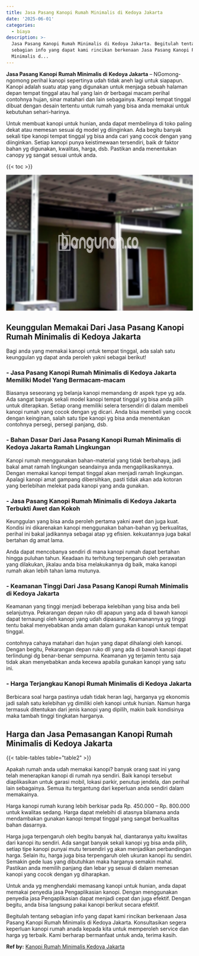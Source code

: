 ```yaml
---
title: Jasa Pasang Kanopi Rumah Minimalis di Kedoya Jakarta
date: '2025-06-01'
categories:
  - biaya
description: >-
  Jasa Pasang Kanopi Rumah Minimalis di Kedoya Jakarta. Begitulah tentang
  sebagian info yang dapat kami rincikan berkenaan Jasa Pasang Kanopi Rumah
  Minimalis d...
---
```


**Jasa Pasang Kanopi Rumah Minimalis di Kedoya Jakarta** – NGomong-ngomong perihal kanopi sepertinya udah tidak aneh lagi untuk siapapun. Kanopi adalah suatu atap yang digunakan untuk menjaga sebuah halaman depan tempat tinggal atau hal yang lain dr berbagai macam perihal contohnya hujan, sinar matahari dan lain sebagainya. Kanopi tempat tinggal dibuat dengan desain tertentu untuk rumah yang bisa anda memakai untuk kebutuhan sehari-harinya.

Untuk membuat kanopi untuk hunian, anda dapat membelinya di toko paling dekat atau memesan sesuai dg model yg diinginkan. Ada begitu banyak sekali tipe kanopi tempat tinggal yg bisa anda cari yang cocok dengan yang diinginkan. Setiap kanopi punya keistimewaan tersendiri, baik dr faktor bahan yg digunakan, kwalitas, harga, dsb. Pastikan anda menentukan canopy yg sangat sesuai untuk anda.

{{< toc >}}

![Jasa Pasang Kanopi Rumah Minimalis di Kedoya Jakarta](/images/harga-kanopi-minimalis-31.png)

## Keunggulan Memakai Dari Jasa Pasang Kanopi Rumah Minimalis di Kedoya Jakarta

Bagi anda yang memakai kanopi untuk tempat tinggal, ada salah satu keunggulan yg dapat anda peroleh yakni sebagai berikut!

### \- Jasa Pasang Kanopi Rumah Minimalis di Kedoya Jakarta Memiliki Model Yang Bermacam-macam

Biasanya seseorang yg belanja kanopi memandang dr aspek type yg ada. Ada sangat banyak sekali model kanopi tempat tinggal yg bisa anda pilih untuk diterapkan. Setiap orang memiliki selera tersendiri di dalam membeli kanopi rumah yang cocok dengan yg dicari. Anda bisa membeli yang cocok dengan keinginan, salah satu tipe kanopi yg bisa anda menentukan contohnya persegi, persegi panjang, dsb.

### \- Bahan Dasar Dari Jasa Pasang Kanopi Rumah Minimalis di Kedoya Jakarta Ramah Lingkungan

Kanopi rumah menggunakan bahan-material yang tidak berbahaya, jadi bakal amat ramah lingkungan seandainya anda mengaplikasikannya. Dengan memakai kanopi tempat tinggal akan menjadi ramah lingkungan. Apalagi kanopi amat gampang dibersihkan, pasti tidak akan ada kotoran yang berlebihan melekat pada kanopi yang anda gunakan.

### \- Jasa Pasang Kanopi Rumah Minimalis di Kedoya Jakarta Terbukti Awet dan Kokoh

Keunggulan yang bisa anda peroleh pertama yakni awet dan juga kuat. Kondisi ini dikarenakan kanopi menggunakan bahan-bahan yg berkualitas, perihal ini bakal jadikannya sebagai atap yg efisien. kekuatannya juga bakal bertahan dg amat lama.

Anda dapat mencobanya sendiri di mana kanopi rumah dapat bertahan hingga puluhan tahun. Keadaan itu terhitung terpengaruh oleh perawatan yang dilakukan, jikalau anda bisa melakukannya dg baik, maka kanopi rumah akan lebih tahan lama mutunya.

### \- Keamanan Tinggi Dari Jasa Pasang Kanopi Rumah Minimalis di Kedoya Jakarta

Keamanan yang tinggi menjadi beberapa kelebihan yang bisa anda beli selanjutnya. Pekarangan depan ruko dll apapun yang ada di bawah kanopi dapat ternaungi oleh kanopi yang udah dipasang. Keamanannya yg tinggi tentu bakal menyebabkan anda aman dalam gunakan kanopi untuk tempat tinggal.

contohnya cahaya matahari dan hujan yang dapat dihalangi oleh kanopi. Dengan begitu, Pekarangan depan ruko dll yang ada di bawah kanopi dapat terlindungi dg benar-benar sempurna. Keamanan yg terjamin tentu saja tidak akan menyebabkan anda kecewa apabila gunakan kanopi yang satu ini.

### \- Harga Terjangkau Kanopi Rumah Minimalis di Kedoya Jakarta

Berbicara soal harga pastinya udah tidak heran lagi, harganya yg ekonomis jadi salah satu kelebihan yg dimiliki oleh kanopi untuk hunian. Namun harga termasuk ditentukan dari jenis kanopi yang dipilih, makin baik kondisinya maka tambah tinggi tingkatan harganya.

## Harga dan Jasa Pemasangan Kanopi Rumah Minimalis di Kedoya Jakarta

{{< table-tables table="table2" >}}

Apakah rumah anda udah memakai kanopi? banyak orang saat ini yang telah menerapkan kanopi di rumah nya sendiri. Baik kanopi tersebut diaplikasikan untuk garasi mobil, lokasi parkir, penutup jendela, dan perihal lain sebagainya. Semua itu tergantung dari keperluan anda sendiri dalam memakainya.

Harga kanopi rumah kurang lebih berkisar pada Rp. 450.000 – Rp. 800.000 untuk kwalitas sedang. Harga dapat melebihi di atasnya bilamana anda mendambakan gunakan kanopi tempat tinggal yang sangat berkualitas bahan dasarnya.

Harga juga terpengaruh oleh begitu banyak hal, diantaranya yaitu kwalitas dari kanopi itu sendiri. Ada sangat banyak sekali kanopi yg bisa anda pilih, setiap tipe kanopi punyai mutu tersendiri yg akan menjadikan perbandingan harga. Selain itu, harga juga bisa terpengaruh oleh ukuran kanopi itu sendiri. Semakin gede luas yang dibutuhkan maka harganya semakin mahal. Pastikan anda memilih panjang dan lebar yg sesuai di dalam memesan kanopi yang cocok dengan yg diharapkan.

Untuk anda yg menghendaki memasang kanopi untuk hunian, anda dapat memakai penyedia jasa Pengaplikasian kanopi. Dengan menggunakan penyedia jasa Pengaplikasian dapat menjadi cepat dan juga efektif. Dengan begitu, anda bisa langsung pakai kanopi berikut secara efektif.

Begitulah tentang sebagian info yang dapat kami rincikan berkenaan Jasa Pasang Kanopi Rumah Minimalis di Kedoya Jakarta. Konsultasikan segera keperluan kanopi rumah anada kepada kita untuk memperoleh service dan harga yg terbaik. Kami berharap bermanfaat untuk anda, terima kasih.

**Ref by:**  [Kanopi Rumah Minimalis Kedoya Jakarta](https://id.wikipedia.org/wiki/Kanopi)
